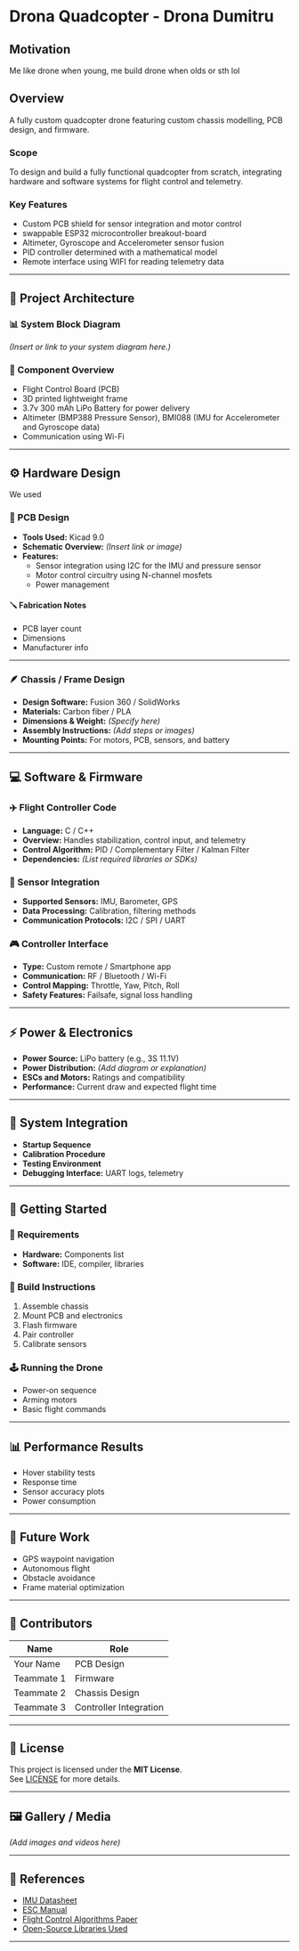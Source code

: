 # Drona Quadcopter - Drona Dumitru

## Motivation
Me like drone when young, me build drone when olds or sth lol

## Overview 
A fully custom quadcopter drone featuring custom chassis modelling, PCB design, and firmware.

###  Scope
To design and build a fully functional quadcopter from scratch, integrating hardware and software systems for flight control and telemetry.

###  Key Features
- Custom PCB shield for sensor integration and motor control
- swappable ESP32 microcontroller breakout-board
- Altimeter, Gyroscope and Accelerometer sensor fusion
- PID controller determined with a mathematical model 
- Remote interface using WIFI for reading telemetry data

---

## 🧱 Project Architecture

### 📊 System Block Diagram
*(Insert or link to your system diagram here.)*

### 🧩 Component Overview
- Flight Control Board (PCB)
- 3D printed lightweight frame
- 3.7v 300 mAh LiPo Battery for power delivery
- Altimeter (BMP388 Pressure Sensor), BMI088 (IMU for Accelerometer and Gyroscope data)
- Communication using Wi-Fi  

---

## ⚙️ Hardware Design
We used
### 🧠 PCB Design
- **Tools Used:** Kicad 9.0
- **Schematic Overview:** *(Insert link or image)*  
- **Features:**
  - Sensor integration using I2C for the IMU and pressure sensor
  - Motor control circuitry using N-channel mosfets
  - Power management 

#### 🪛 Fabrication Notes
- PCB layer count  
- Dimensions  
- Manufacturer info  

---

### 🪶 Chassis / Frame Design
- **Design Software:** Fusion 360 / SolidWorks  
- **Materials:** Carbon fiber / PLA  
- **Dimensions & Weight:** *(Specify here)*  
- **Assembly Instructions:** *(Add steps or images)*  
- **Mounting Points:** For motors, PCB, sensors, and battery  

---

## 💻 Software & Firmware

### ✈️ Flight Controller Code
- **Language:** C / C++  
- **Overview:** Handles stabilization, control input, and telemetry  
- **Control Algorithm:** PID / Complementary Filter / Kalman Filter  
- **Dependencies:** *(List required libraries or SDKs)*  

### 📡 Sensor Integration
- **Supported Sensors:** IMU, Barometer, GPS  
- **Data Processing:** Calibration, filtering methods  
- **Communication Protocols:** I2C / SPI / UART  

### 🎮 Controller Interface
- **Type:** Custom remote / Smartphone app  
- **Communication:** RF / Bluetooth / Wi-Fi  
- **Control Mapping:** Throttle, Yaw, Pitch, Roll  
- **Safety Features:** Failsafe, signal loss handling  

---

## ⚡ Power & Electronics
- **Power Source:** LiPo battery (e.g., 3S 11.1V)  
- **Power Distribution:** *(Add diagram or explanation)*  
- **ESCs and Motors:** Ratings and compatibility  
- **Performance:** Current draw and expected flight time  

---

## 🧠 System Integration
- **Startup Sequence**  
- **Calibration Procedure**  
- **Testing Environment**  
- **Debugging Interface:** UART logs, telemetry  

---

## 🚀 Getting Started

### 🔧 Requirements
- **Hardware:** Components list  
- **Software:** IDE, compiler, libraries  

### 🧰 Build Instructions
1. Assemble chassis  
2. Mount PCB and electronics  
3. Flash firmware  
4. Pair controller  
5. Calibrate sensors  

### 🕹️ Running the Drone
- Power-on sequence  
- Arming motors  
- Basic flight commands  

---

## 📊 Performance Results
- Hover stability tests  
- Response time  
- Sensor accuracy plots  
- Power consumption  

---

## 🧪 Future Work
- GPS waypoint navigation  
- Autonomous flight  
- Obstacle avoidance  
- Frame material optimization  

---

## 👥 Contributors
| Name | Role |
|------|------|
| Your Name | PCB Design |
| Teammate 1 | Firmware |
| Teammate 2 | Chassis Design |
| Teammate 3 | Controller Integration |

---

## 📄 License
This project is licensed under the **MIT License**.  
See [LICENSE](LICENSE) for more details.

---

## 🖼️ Gallery / Media
*(Add images and videos here)*

---

## 🔗 References
- [IMU Datasheet](#)  
- [ESC Manual](#)  
- [Flight Control Algorithms Paper](#)  
- [Open-Source Libraries Used](#)  

---
